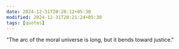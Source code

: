```yaml
---
date: 2024-12-31T20:20:12+05:30
modified: 2024-12-31T20:21:24+05:30
tags: [quotes]
---
```


"The arc of the moral universe is long, but it bends toward justice."

